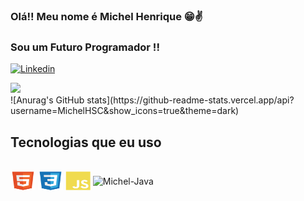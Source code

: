 ### Olá!! Meu nome é Michel Henrique 😁✌️

### Sou um Futuro Programador !!

[![Linkedin](https://img.shields.io/badge/LinkedIn-0077B5?style=for-the-badge&logo=linkedin&logoColor=white)](https://www.linkedin.com/in/michel-henrique-costa/)


<div>
<img height="150px" src="https://github-readme-stats.vercel.app/api/top-langs/?username=MichelHSC&layout=compact&langs_count=7&theme=dark"/>
</div>
![Anurag's GitHub stats](https://github-readme-stats.vercel.app/api?username=MichelHSC&show_icons=true&theme=dark)

<!-- ![Top Langs](https://github-readme-stats.vercel.app/api/top-langs/?username=MichelHSC&hide_progress=false&theme=dark) -->


## Tecnologias que eu uso

<div style="display: inline_block"><br>
  
  <img align="center" alt="Michel-HTML" height="30" width="40" src="https://raw.githubusercontent.com/devicons/devicon/master/icons/html5/html5-original.svg">
  <img align="center" alt="Michel-CSS" height="30" width="40" src="https://raw.githubusercontent.com/devicons/devicon/master/icons/css3/css3-original.svg">
  <img align="center" alt="Michel-Js" height="30" width="40" src="https://raw.githubusercontent.com/devicons/devicon/master/icons/javascript/javascript-plain.svg">
  <img align="center" alt="Michel-Java" height="30" width="40" src="https://cdn.jsdelivr.net/gh/devicons/devicon/icons/java/java-original.svg" />

  <p style="display: inline_block"></p>

</div>
